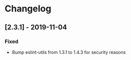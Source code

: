 # Changelog

## [2.3.1] - 2019-11-04

### Fixed

 - Bump eslint-utils from 1.3.1 to 1.4.3 for security reasons
